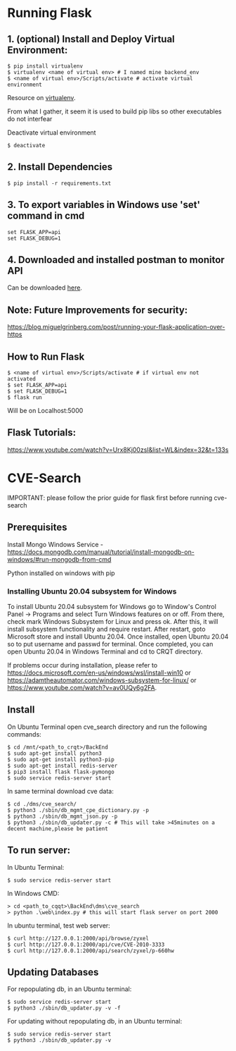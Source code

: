 # Running Flask

## 1. (optional) Install and Deploy Virtual Environment:
 ```
$ pip install virtualenv
$ virtualenv <name of virtual env> # I named mine backend_env
$ <name of virtual env>/Scripts/activate # activate virtual environment
```
Resource on [virtualenv](https://www.youtube.com/watch?v=N5vscPTWKOk).

From what I gather, it seem it is used to build pip libs so other executables do not interfear

Deactivate virtual environment
```
$ deactivate
```

## 2. Install Dependencies
```
$ pip install -r requirements.txt
```

## 3. To export variables in Windows use 'set' command in cmd
```
set FLASK_APP=api
set FLASK_DEBUG=1
```

## 4. Downloaded and installed postman to monitor API
Can be downloaded [here](https://www.postman.com/downloads/).


## Note: Future Improvements for security:
https://blog.miguelgrinberg.com/post/running-your-flask-application-over-https


## How to Run Flask
```
$ <name of virtual env>/Scripts/activate # if virtual env not activated
$ set FLASK_APP=api
$ set FLASK_DEBUG=1
$ flask run
```
Will be on Localhost:5000 


## Flask Tutorials:
https://www.youtube.com/watch?v=Urx8Kj00zsI&list=WL&index=32&t=133s


# CVE-Search
IMPORTANT: please follow the prior guide for flask first before running cve-search

## Prerequisites
Install Mongo Windows Service - https://docs.mongodb.com/manual/tutorial/install-mongodb-on-windows/#run-mongodb-from-cmd

Python installed on windows with pip

### Installing Ubuntu 20.04 subsystem for Windows
To install Ubuntu 20.04 subsystem for Windows go to Window's Control Panel -> Programs and select Turn Windows features on or off. From there, check mark Windows Subsystem for Linux and press ok. After this, it will install subsystem functionality and require restart. After restart, goto Microsoft store and install Ubuntu 20.04. Once installed, open Ubuntu 20.04 so to put username and passwd for terminal. Once completed, you can open Ubuntu 20.04 in Windows Terminal and cd to CRQT directory.  

If problems occur during installation, please refer to https://docs.microsoft.com/en-us/windows/wsl/install-win10 or https://adamtheautomator.com/windows-subsystem-for-linux/ or https://www.youtube.com/watch?v=av0UQy6g2FA.

## Install
On Ubuntu Terminal open cve_search directory and run the following commands:
```
$ cd /mnt/<path_to_crqt>/BackEnd
$ sudo apt-get install python3
$ sudo apt-get install python3-pip
$ sudo apt-get install redis-server
$ pip3 install flask flask-pymongo
$ sudo service redis-server start
```

In same terminal download cve data: 
```
$ cd ./dms/cve_search/
$ python3 ./sbin/db_mgmt_cpe_dictionary.py -p
$ python3 ./sbin/db_mgmt_json.py -p
$ python3 ./sbin/db_updater.py -c # This will take >45minutes on a decent machine,please be patient
```

## To run server:
In Ubuntu Terminal:
```
$ sudo service redis-server start
```

In Windows CMD:
```
> cd <path_to_cqqt>\BackEnd\dms\cve_search
> python .\web\index.py # this will start flask server on port 2000
```

In ubuntu terminal, test web server:
```
$ curl http://127.0.0.1:2000/api/browse/zyxel
$ curl http://127.0.0.1:2000/api/cve/CVE-2010-3333
$ curl http://127.0.0.1:2000/api/search/zyxel/p-660hw
```

## Updating Databases
For repopulating db, in an Ubuntu terminal:
```
$ sudo service redis-server start
$ python3 ./sbin/db_updater.py -v -f
```

For updating without repopulating db, in an Ubuntu terminal:
```
$ sudo service redis-server start
$ python3 ./sbin/db_updater.py -v
```
